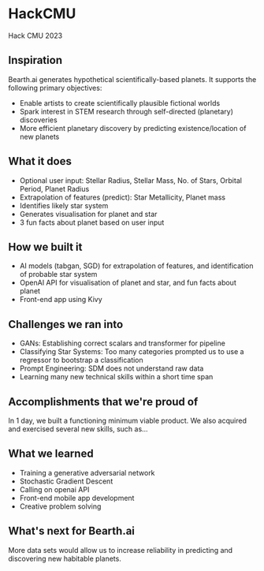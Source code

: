# HackCMU
Hack CMU 2023

## Inspiration
Bearth.ai generates hypothetical scientifically-based planets. It supports the following primary objectives:
- Enable artists to create scientifically plausible fictional worlds
- Spark interest in STEM research through self-directed (planetary) discoveries
- More efficient planetary discovery by predicting existence/location of new planets

## What it does
- Optional user input: Stellar Radius, Stellar Mass, No. of Stars, Orbital Period, Planet Radius
- Extrapolation of features (predict): Star Metallicity, Planet mass
- Identifies likely star system
- Generates visualisation for planet and star
- 3 fun facts about planet based on user input

## How we built it
- AI models (tabgan, SGD) for extrapolation of features, and identification of probable star system
- OpenAI API for visualisation of planet and star, and fun facts about planet
- Front-end app using Kivy

## Challenges we ran into
- GANs: Establishing correct scalars and transformer for pipeline
- Classifying Star Systems: Too many categories prompted us to use a regressor to bootstrap a classification
- Prompt Engineering: SDM does not understand raw data
- Learning many new technical skills within a short time span

## Accomplishments that we're proud of
In 1 day, we built a functioning minimum viable product.  We also acquired and exercised several new skills, such as...

## What we learned
- Training a generative adversarial network
- Stochastic Gradient Descent
- Calling on openai API
- Front-end mobile app development
- Creative problem solving

## What's next for Bearth.ai
More data sets would allow us to increase reliability in predicting and discovering new habitable planets.
